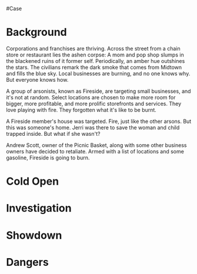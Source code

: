 #Case 
# Background
Corporations and franchises are thriving. Across the street from a chain store or restaurant lies the ashen corpse: A mom and pop shop slumps in the blackened ruins of it former self. Periodically, an amber hue outshines the stars. The civilians remark the dark smoke that comes from Midtown and fills the blue sky. Local businesses are burning, and no one knows why. But everyone knows how.

A group of arsonists, known as Fireside, are targeting small businesses, and it's not at random. Select locations are chosen to make more room for bigger, more profitable, and more prolific storefronts and services. They love playing with fire. They forgotten what it's like to be burnt.

A Fireside member's house was targeted.  Fire, just like the other arsons. But this was someone's home. Jerri was there to save the woman and child trapped inside. But what if she wasn't?

Andrew Scott, owner of the Picnic Basket, along with some other business owners have decided to retaliate. Armed with a list of locations and some gasoline, Fireside is going to burn.
# Cold Open
# Investigation
# Showdown
# Dangers